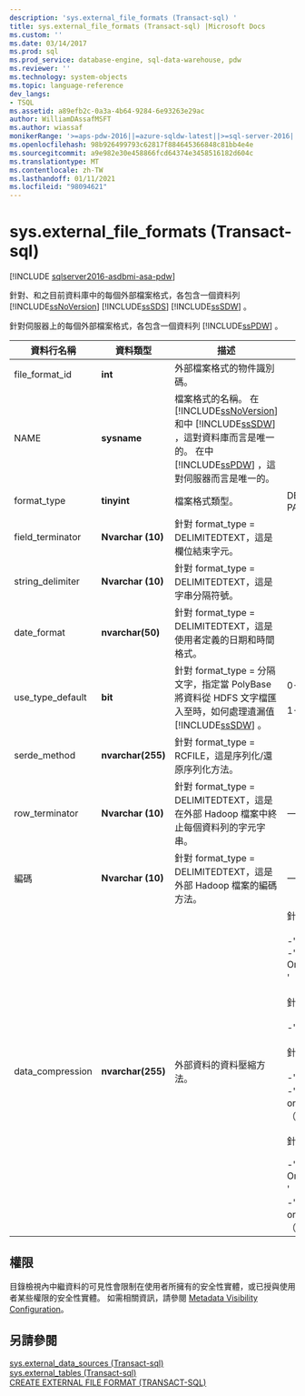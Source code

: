 ```yaml
---
description: 'sys.external_file_formats (Transact-sql) '
title: sys.external_file_formats (Transact-sql) |Microsoft Docs
ms.custom: ''
ms.date: 03/14/2017
ms.prod: sql
ms.prod_service: database-engine, sql-data-warehouse, pdw
ms.reviewer: ''
ms.technology: system-objects
ms.topic: language-reference
dev_langs:
- TSQL
ms.assetid: a89efb2c-0a3a-4b64-9284-6e93263e29ac
author: WilliamDAssafMSFT
ms.author: wiassaf
monikerRange: '>=aps-pdw-2016||=azure-sqldw-latest||>=sql-server-2016||>=sql-server-linux-2017||=azuresqldb-mi-current'
ms.openlocfilehash: 98b926499793c62817f884645366848c81bb4e4e
ms.sourcegitcommit: a9e982e30e458866fcd64374e3458516182d604c
ms.translationtype: MT
ms.contentlocale: zh-TW
ms.lasthandoff: 01/11/2021
ms.locfileid: "98094621"
---
```

# <a name="sysexternal_file_formats-transact-sql"></a>sys.external_file_formats (Transact-sql) 
[!INCLUDE [sqlserver2016-asdbmi-asa-pdw](../../includes/applies-to-version/sqlserver2016-asdbmi-asa-pdw.md)]

  針對、和之目前資料庫中的每個外部檔案格式，各包含一個資料列 [!INCLUDE[ssNoVersion](../../includes/ssnoversion-md.md)] [!INCLUDE[ssSDS](../../includes/sssds-md.md)] [!INCLUDE[ssSDW](../../includes/sssdw-md.md)] 。  
  
 針對伺服器上的每個外部檔案格式，各包含一個資料列 [!INCLUDE[ssPDW](../../includes/sspdw-md.md)] 。  
  
|資料行名稱|資料類型|描述|範圍|  
|-----------------|---------------|-----------------|-----------|  
|file_format_id|**int**|外部檔案格式的物件識別碼。||  
|NAME|**sysname**|檔案格式的名稱。 在 [!INCLUDE[ssNoVersion](../../includes/ssnoversion-md.md)] 和中 [!INCLUDE[ssSDW](../../includes/sssdw-md.md)] ，這對資料庫而言是唯一的。 在中 [!INCLUDE[ssPDW](../../includes/sspdw-md.md)] ，這對伺服器而言是唯一的。||  
|format_type|**tinyint**|檔案格式類型。|DELIMITEDTEXT、RCFILE、ORC、PARQUET|  
|field_terminator|**Nvarchar (10)**|針對 format_type = DELIMITEDTEXT，這是欄位結束字元。||  
|string_delimiter|**Nvarchar (10)**|針對 format_type = DELIMITEDTEXT，這是字串分隔符號。||  
|date_format|**nvarchar(50)**|針對 format_type = DELIMITEDTEXT，這是使用者定義的日期和時間格式。||  
|use_type_default|**bit**|針對 format_type = 分隔文字，指定當 PolyBase 將資料從 HDFS 文字檔匯入至時，如何處理遺漏值 [!INCLUDE[ssSDW](../../includes/sssdw-md.md)] 。|0-將遺漏值儲存為字串 ' Null '。<br /><br /> 1-將遺漏值儲存為數據行預設值。|  
|serde_method|**nvarchar(255)**|針對 format_type = RCFILE，這是序列化/還原序列化方法。||  
|row_terminator|**Nvarchar (10)**|針對 format_type = DELIMITEDTEXT，這是在外部 Hadoop 檔案中終止每個資料列的字元字串。|一律為 ' \n '。|  
|編碼|**Nvarchar (10)**|針對 format_type = DELIMITEDTEXT，這是外部 Hadoop 檔案的編碼方法。|一律為 ' UTF8 '。|  
|data_compression|**nvarchar(255)**|外部資料的資料壓縮方法。|針對 format_type = DELIMITEDTEXT：<br /><br /> -' >defaultcodec ' （壓縮）<br />-' Org.apache.hadoop.io.compress.gzipcodec ' （壓縮）<br /><br /> 針對 format_type = RCFILE：<br /><br /> -' >defaultcodec ' （壓縮）<br /><br /> 針對 format_type = ORC：<br /><br /> -' >defaultcodec ' （壓縮）<br />-' 針對使用 org.apache.io.compress.snappycodec ' （壓縮）<br /><br /> 針對 format_type = PARQUET：<br /><br /> -' Org.apache.hadoop.io.compress.gzipcodec ' （壓縮）<br />-' 針對使用 org.apache.io.compress.snappycodec ' （壓縮）|  
  
## <a name="permissions"></a>權限  
 目錄檢視內中繼資料的可見性會限制在使用者所擁有的安全性實體，或已授與使用者某些權限的安全性實體。 如需相關資訊，請參閱 [Metadata Visibility Configuration](../../relational-databases/security/metadata-visibility-configuration.md)。  
  
## <a name="see-also"></a>另請參閱  
 [sys.external_data_sources &#40;Transact-sql&#41;](../../relational-databases/system-catalog-views/sys-external-data-sources-transact-sql.md)   
 [sys.external_tables &#40;Transact-sql&#41;](../../relational-databases/system-catalog-views/sys-external-tables-transact-sql.md)   
 [CREATE EXTERNAL FILE FORMAT &#40;TRANSACT-SQL&#41;](../../t-sql/statements/create-external-file-format-transact-sql.md)  
  
  
